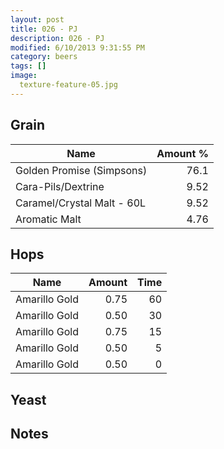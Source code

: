 ```yaml
---
layout: post
title: 026 - PJ
description: 026 - PJ
modified: 6/10/2013 9:31:55 PM
category: beers
tags: []
image:
  texture-feature-05.jpg
---
```



## Grain

| Name | Amount %|
| ---- | ------: |
| Golden Promise (Simpsons) | 76.1 
| Cara-Pils/Dextrine | 9.52 
| Caramel/Crystal Malt - 60L | 9.52 
| Aromatic Malt | 4.76 

## Hops

| Name | Amount | Time |
| ---- | -----: | ---: |
| Amarillo Gold | 0.75 | 60 
| Amarillo Gold | 0.50 | 30 
| Amarillo Gold | 0.75 | 15 
| Amarillo Gold | 0.50 | 5 
| Amarillo Gold | 0.50 | 0 

## Yeast


## Notes

